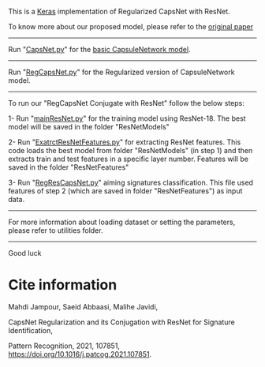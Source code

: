 This is a [Keras](https://keras.io/) implementation of Regularized CapsNet with ResNet.

To know more about our proposed model, please refer to the [original paper](https://www.sciencedirect.com/science/article/abs/pii/S0031320321000388)

**************************************************************************************************************************************************
Run "[CapsNet.py](https://github.com/Javidi31/RegCapsNet/blob/main/CapsNet.py)" for the [basic CapsuleNetwork model](https://papers.nips.cc/paper/6975-dynamic-routing-between-capsules.pdf).



**************************************************************************************************************************************************
Run "[RegCapsNet.py](https://github.com/Javidi31/RegCapsNet/blob/main/RegCapsNet.py)" for the Regularized version of CapsuleNetwork model.



**************************************************************************************************************************************************
To run our "RegCapsNet Conjugate with ResNet" follow the below steps:

1- Run "[mainResNet.py](https://github.com/Javidi31/RegCapsNet/blob/main/mainResNet.py)" for the training model using ResNet-18.
The best model will be saved in the folder "ResNetModels"

2- Run "[ExatrctResNetFeatures.py](https://github.com/Javidi31/RegCapsNet/blob/main/ExtractResNetFeatures.py)" for extracting ResNet features.
This code loads the best model from folder "ResNetModels" (in step 1) 
and then extracts train and test features in a specific layer number. 
Features will be saved in the folder "ResNetFeatures"

3- Run "[RegResCapsNet.py]()" aiming signatures classification. This 
file used features of step 2 (which are saved in folder "ResNetFeatures") 
as input data.
**************************************************************************************************************************************************
For more information about loading dataset or setting the parameters, please refer to utilities folder.
**************************************************************************************************************************************************


Good luck




# Cite information
Mahdi Jampour, Saeid Abbaasi, Malihe Javidi, 

CapsNet Regularization and its Conjugation with ResNet for Signature Identification, 

Pattern Recognition, 2021, 107851, https://doi.org/10.1016/j.patcog.2021.107851.
